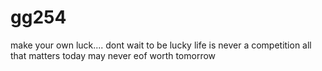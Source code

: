 # gg254
make your own luck.... dont wait to be lucky
life is never a competition
all that matters today may never eof worth tomorrow
